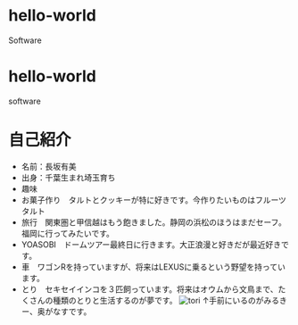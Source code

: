 # hello-world
Software

# hello-world
software

# 自己紹介
- 名前：長坂有美
- 出身：千葉生まれ埼玉育ち
- 趣味
- お菓子作り　タルトとクッキーが特に好きです。今作りたいものはフルーツタルト
- 旅行　関東圏と甲信越はもう飽きました。静岡の浜松のほうはまだセーフ。福岡に行ってみたいです。
- YOASOBI　ドームツアー最終日に行きます。大正浪漫と好きだが最近好きです。
- 車　ワゴンRを持っていますが、将来はLEXUSに乗るという野望を持っています。
- とり　セキセイインコを３匹飼っています。将来はオウムから文鳥まで、たくさんの種類のとりと生活するのが夢です。
![tori](https://user-images.githubusercontent.com/103726500/209043740-a501eb1e-5de5-45c7-80a8-cead4c06ec89.jpg)
↑手前にいるのがみるきー、奥がなすです。
